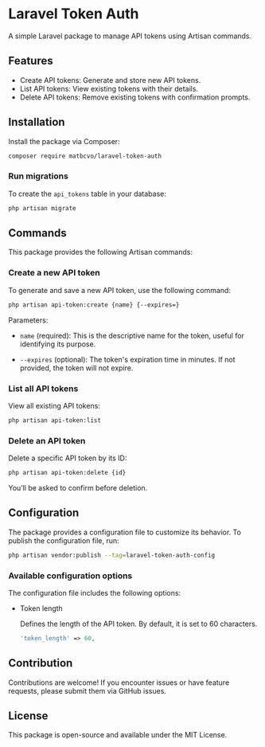 # Laravel Token Auth

A simple Laravel package to manage API tokens using Artisan commands.

## Features

- Create API tokens: Generate and store new API tokens.
- List API tokens: View existing tokens with their details.
- Delete API tokens: Remove existing tokens with confirmation prompts.

## Installation

Install the package via Composer:

```bash
composer require matbcvo/laravel-token-auth
```

### Run migrations

To create the `api_tokens` table in your database:

```bash
php artisan migrate
```

## Commands

This package provides the following Artisan commands:

### Create a new API token

To generate and save a new API token, use the following command:

```bash
php artisan api-token:create {name} {--expires=}
```

Parameters:

- `name` (required):
This is the descriptive name for the token, useful for identifying its purpose.

- `--expires` (optional):
The token's expiration time in minutes. If not provided, the token will not expire.

### List all API tokens

View all existing API tokens:

```bash
php artisan api-token:list
```

### Delete an API token

Delete a specific API token by its ID:

```bash
php artisan api-token:delete {id}
```

You’ll be asked to confirm before deletion.

## Configuration

The package provides a configuration file to customize its behavior. To publish the configuration file, run:

```bash
php artisan vendor:publish --tag=laravel-token-auth-config
```

### Available configuration options

The configuration file includes the following options:

- Token length

    Defines the length of the API token. By default, it is set to 60 characters.

    ```php
    'token_length' => 60,
    ```

## Contribution

Contributions are welcome! If you encounter issues or have feature requests, please submit them via GitHub issues.

## License

This package is open-source and available under the MIT License.